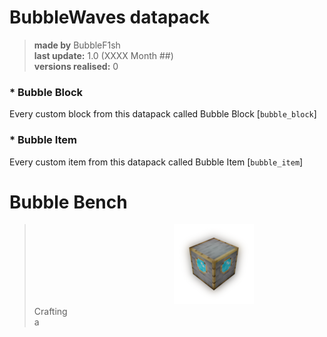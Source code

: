 # BubbleWaves datapack
> **made by** BubbleF1sh\
> **last update:** 1.0 (XXXX Month ##)\
> **versions realised:** 0

### * Bubble Block
Every custom block from this datapack called Bubble Block [`bubble_block`]
### * Bubble Item
Every custom item from this datapack called Bubble Item [`bubble_item`]


# Bubble Bench
> <img style="padding: 0 48%" src="docs/bubble_bench.png"/>
> <span>Crafting<br/>a</span>
> 
